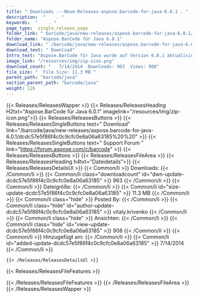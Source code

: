 ```yaml
---
title: " Downloads ---Neue-Releases-aspose.barcode-for-java-6.0.1 . "
description:  "    . " 
keywords:  "    . " 
page_type:  single_release_page
folder_link: " barcode/java/new-releases/aspose.barcode-for-java-6.0.1/"
folder_name: "Aspose.BarCode für Java 6.0.1"
download_link: " /barcode/java/new-releases/aspose.barcode-for-java-6.0.1/dcdc57e5f86f4c0c9cfc0e8a06a63185"
download_text: " Download"
Intro_text: "Aspose.BarCode für Java wurde auf Version 6.0.1 aktualisiert und wir freuen uns, ..."
image_link: "/resources/img/zip-icon.png"
download_count: "   7/14/2014  Downloads: 963  Views: 908"
file_size: "  File Size: 11.3 MB "
parent_path: "barcode/java"
section_parent_path: "barcode/java"
weight: 126
---
```


{{< Releases/ReleasesWapper >}}
  {{< Releases/ReleasesHeading H2txt="Aspose.BarCode für Java 6.0.1" imagelink="/resources/img/zip-icon.png">}}
  {{< Releases/ReleasesButtons >}}
    {{< Releases/ReleasesSingleButtons text=" Download" link="/barcode/java/new-releases/aspose.barcode-for-java-6.0.1/dcdc57e5f86f4c0c9cfc0e8a06a63185%20%20" >}}
    {{< Releases/ReleasesSingleButtons text=" Support Forum " link="https://forum.aspose.com/c/barcode" >}}
  {{< Releases/ReleasesButtons >}}
  {{< Releases/ReleasesFileArea >}}
    {{< Releases/ReleasesHeading h4txt="Dateidetails">}}
    {{< Releases/ReleasesDetailsUl >}}
            {{< Common/li >}} Downloads: {{< /Common/li >}}
      {{< Common/li class="downloadcount" id="dwn-update-dcdc57e5f86f4c0c9cfc0e8a06a63185" >}} 963 {{< /Common/li >}}
      {{< Common/li >}} Dateigröße: {{< /Common/li >}}
      {{< Common/li id="size-update-dcdc57e5f86f4c0c9cfc0e8a06a63185" >}} 11.3 MB {{< /Common/li >}} 
      {{< Common/li  class="hide" >}} Posted By: {{< /Common/li >}} 
      {{< Common/li class="hide" id="author-update-dcdc57e5f86f4c0c9cfc0e8a06a63185" >}} vitaly.krivenko {{< /Common/li >}}
      {{< Common/li class="hide" >}} Ansichten: {{< /Common/li >}}
      {{< Common/li class="hide" id="view-update-dcdc57e5f86f4c0c9cfc0e8a06a63185" >}} 908 {{< /Common/li >}}
      {{< Common/li >}} Hinzugefügt am: {{< /Common/li >}}
      {{< Common/li id="added-update-dcdc57e5f86f4c0c9cfc0e8a06a63185" >}} 7/14/2014 {{< /Common/li >}} 

    {{< /Releases/ReleasesDetailsUl >}}

  {{< Releases/ReleasesFileFeatures >}}
      
  {{< /Releases/ReleasesFileFeatures >}}
 {{< /Releases/ReleasesFileArea >}}
{{< /Releases/ReleasesWapper >}}



